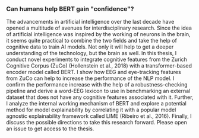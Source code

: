 ### Can humans help BERT gain "confidence"?

The advancements in artificial intelligence over the last decade have opened a multitude of
avenues for interdisciplinary research. Since the idea of artificial intelligence was inspired by the
working of neurons in the brain, it seems quite practical to combine the two fields and take the
help of cognitive data to train AI models. Not only it will help to get a deeper understanding of
the technology, but the brain as well. In this thesis, I conduct novel experiments to integrate
cognitive features from the Zurich Cognitive Corpus (ZuCo) (Hollenstein et al., 2018) with a
transformer-based encoder model called BERT. I show how EEG and eye-tracking features from
ZuCo can help to increase the performance of the NLP model. I confirm the performance increase
with the help of a robustness-checking pipeline and derive a word-EEG lexicon to use in
benchmarking an external dataset that does not have any cognitive features associated with it.
Further, I analyze the internal working mechanism of BERT and explore a potential method for
model explainability by correlating it with a popular model agnostic explainability framework
called LIME (Ribeiro et al., 2016). Finally, I discuss the possible directions to take this research
forward.
Please open an issue to get access to the thesis.
